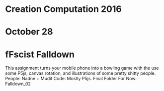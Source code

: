 # Creation Computation 2016
# October 28

# fFscist Falldown

This assignment turns your mobile phone into a bowling game with the use some P5js, canvas rotation, and illustrations of some pretty shitty people. 
People: Nadne + Mudit
Code: Mostly P5js. 
Final Folder For Now: Falldown_02